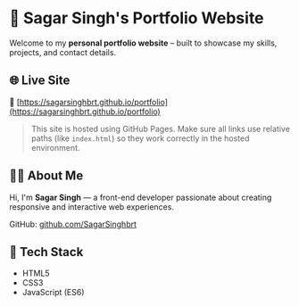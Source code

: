 # 💼 Sagar Singh's Portfolio Website

Welcome to my **personal portfolio website** – built to showcase my skills, projects, and contact details.

## 🌐 Live Site

🔗 [https://sagarsinghbrt.github.io/portfolio](https://sagarsinghbrt.github.io/portfolio)

> This site is hosted using GitHub Pages. Make sure all links use relative paths (like `index.html`) so they work correctly in the hosted environment.

## 🧑‍💻 About Me

Hi, I'm **Sagar Singh** — a front-end developer passionate about creating responsive and interactive web experiences.

GitHub: [github.com/SagarSinghbrt](https://github.com/SagarSinghbrt)

## 🚀 Tech Stack

-   HTML5
-   CSS3
-   JavaScript (ES6)
